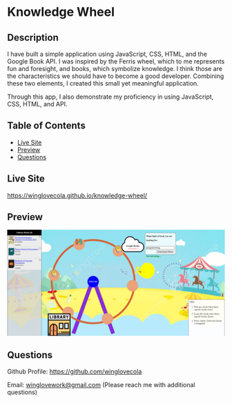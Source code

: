 # Knowledge Wheel



## Description

I have built a simple application using JavaScript, CSS, HTML, and the Google Book API. I was inspired by the Ferris wheel, which to me represents fun and foresight, and books, which symbolize knowledge. I think those are the characteristics we should have to become a good developer. Combining these two elements, I created this small yet meaningful application.

Through this app, I also demonstrate my proficiency in using JavaScript, CSS, HTML, and API.



## Table of Contents

- [Live Site](#live-site)
- [Preview](#preview)
- [Questions](#questions)


## Live Site

https://winglovecola.github.io/knowledge-wheel/



## Preview

![Screenshot](https://github.com/winglovecola/knowledge-wheel/blob/main/img/screenshot.jpg?raw=true)



## Questions

Github Profile: https://github.com/winglovecola

Email: winglovework@gmail.com (Please reach me with additional questions)








